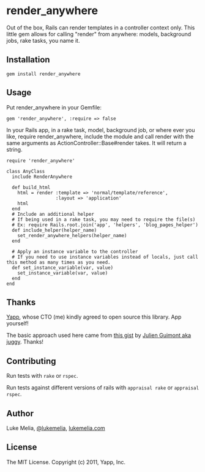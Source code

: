 render_anywhere
====================

Out of the box, Rails can render templates in a controller context only. This little gem allows for calling "render" from anywhere: models, background jobs, rake tasks, you name it.

Installation
------------------

    gem install render_anywhere

Usage
--------------------

Put render_anywhere in your Gemfile: 

    gem 'render_anywhere', :require => false

In your Rails app, in a rake task, model, background job, or where ever you like, require render_anywhere, include the module and call render with the same arguments as ActionController::Base#render takes. It will return a string.

    require 'render_anywhere'

    class AnyClass
      include RenderAnywhere

      def build_html
        html = render :template => 'normal/template/reference',
                      :layout => 'application'
        html
      end
      # Include an additional helper
      # If being used in a rake task, you may need to require the file(s)
      # Ex: require Rails.root.join('app', 'helpers', 'blog_pages_helper')
      def include_helper(helper_name)
        set_render_anywhere_helpers(helper_name)
      end

      # Apply an instance variable to the controller
      # If you need to use instance variables instead of locals, just call this method as many times as you need.
      def set_instance_variable(var, value)
        set_instance_variable(var, value)
      end
    end

Thanks
--------------------

[Yapp](http://yapp.us), whose CTO (me) kindly agreed to open source this library. App yourself!

The basic approach used here came from [this gist](https://gist.github.com/977181) by [Julien Guimont aka juggy](https://github.com/juggy). Thanks!

Contributing
--------------------

Run tests with `rake` or `rspec`.

Run tests against different versions of rails with `appraisal rake` or `appraisal rspec`.

Author
--------------------

Luke Melia, [@lukemelia](https://twitter.com/lukemelia), [lukemelia.com](http://lukemelia.com)

License
--------------------

The MIT License. Copyright (c) 2011, Yapp, Inc.
